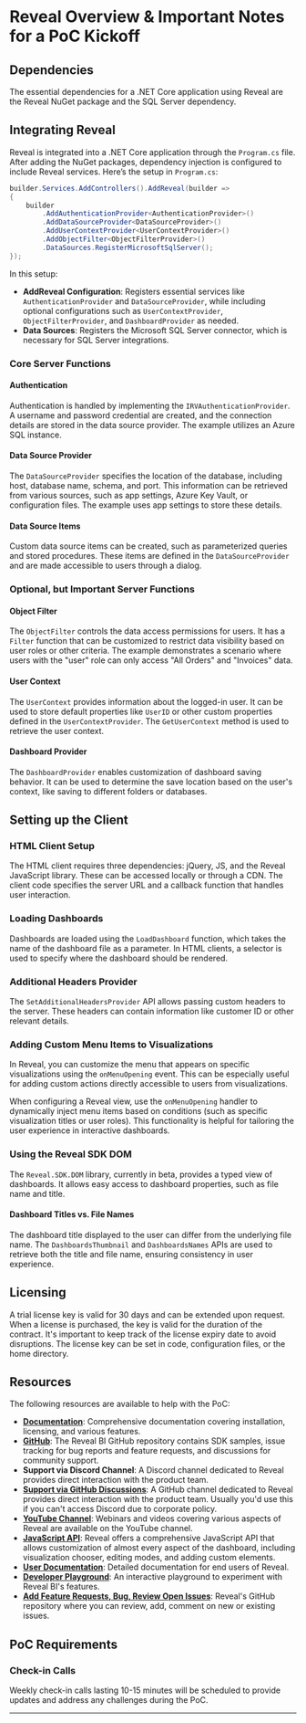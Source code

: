 # Reveal Overview & Important Notes for a PoC Kickoff

## Dependencies

The essential dependencies for a .NET Core application using Reveal are the Reveal NuGet package and the SQL Server dependency.

## Integrating Reveal

Reveal is integrated into a .NET Core application through the `Program.cs` file. After adding the NuGet packages, dependency injection is configured to include Reveal services. Here’s the setup in `Program.cs`:

```csharp
builder.Services.AddControllers().AddReveal(builder =>
{
    builder
        .AddAuthenticationProvider<AuthenticationProvider>()
        .AddDataSourceProvider<DataSourceProvider>()
        .AddUserContextProvider<UserContextProvider>()
        .AddObjectFilter<ObjectFilterProvider>()
        .DataSources.RegisterMicrosoftSqlServer();
});
```

In this setup:
- **AddReveal Configuration**: Registers essential services like `AuthenticationProvider` and `DataSourceProvider`, while including optional configurations such as `UserContextProvider`, `ObjectFilterProvider`, and `DashboardProvider` as needed.
- **Data Sources**: Registers the Microsoft SQL Server connector, which is necessary for SQL Server integrations.

### Core Server Functions

#### Authentication

Authentication is handled by implementing the `IRVAuthenticationProvider`. A username and password credential are created, and the connection details are stored in the data source provider. The example utilizes an Azure SQL instance.

#### Data Source Provider

The `DataSourceProvider` specifies the location of the database, including host, database name, schema, and port. This information can be retrieved from various sources, such as app settings, Azure Key Vault, or configuration files. The example uses app settings to store these details.

#### Data Source Items

Custom data source items can be created, such as parameterized queries and stored procedures. These items are defined in the `DataSourceProvider` and are made accessible to users through a dialog.

### Optional, but Important Server Functions

#### Object Filter

The `ObjectFilter` controls the data access permissions for users. It has a `Filter` function that can be customized to restrict data visibility based on user roles or other criteria. The example demonstrates a scenario where users with the "user" role can only access "All Orders" and "Invoices" data.

#### User Context

The `UserContext` provides information about the logged-in user. It can be used to store default properties like `UserID` or other custom properties defined in the `UserContextProvider`. The `GetUserContext` method is used to retrieve the user context.

#### Dashboard Provider

The `DashboardProvider` enables customization of dashboard saving behavior. It can be used to determine the save location based on the user's context, like saving to different folders or databases.

## Setting up the Client

### HTML Client Setup

The HTML client requires three dependencies: jQuery, JS, and the Reveal JavaScript library. These can be accessed locally or through a CDN. The client code specifies the server URL and a callback function that handles user interaction.

### Loading Dashboards

Dashboards are loaded using the `LoadDashboard` function, which takes the name of the dashboard file as a parameter. In HTML clients, a selector is used to specify where the dashboard should be rendered.

### Additional Headers Provider

The `SetAdditionalHeadersProvider` API allows passing custom headers to the server. These headers can contain information like customer ID or other relevant details.

### Adding Custom Menu Items to Visualizations

In Reveal, you can customize the menu that appears on specific visualizations using the `onMenuOpening` event. This can be especially useful for adding custom actions directly accessible to users from visualizations.

When configuring a Reveal view, use the `onMenuOpening` handler to dynamically inject menu items based on conditions (such as specific visualization titles or user roles). This functionality is helpful for tailoring the user experience in interactive dashboards.

### Using the Reveal SDK DOM

The `Reveal.SDK.DOM` library, currently in beta, provides a typed view of dashboards. It allows easy access to dashboard properties, such as file name and title.

#### Dashboard Titles vs. File Names

The dashboard title displayed to the user can differ from the underlying file name. The `DashboardsThumbnail` and `DashboardsNames` APIs are used to retrieve both the title and file name, ensuring consistency in user experience.

## Licensing

A trial license key is valid for 30 days and can be extended upon request. When a license is purchased, the key is valid for the duration of the contract. It's important to keep track of the license expiry date to avoid disruptions. The license key can be set in code, configuration files, or the home directory.

## Resources

The following resources are available to help with the PoC:

- **[Documentation](https://help.revealbi.io/web/)**: Comprehensive documentation covering installation, licensing, and various features.
- **[GitHub](https://github.com/RevealBi/sdk-samples-javascript)**: The Reveal BI GitHub repository contains SDK samples, issue tracking for bug reports and feature requests, and discussions for community support.
- **Support via Discord Channel**: A Discord channel dedicated to Reveal provides direct interaction with the product team.
- **[Support via GitHub Discussions](https://github.com/RevealBi/Reveal.Sdk/discussions)**: A GitHub channel dedicated to Reveal provides direct interaction with the product team. Usually you'd use this if you can't access Discord due to corporate policy.
- **[YouTube Channel](https://www.youtube.com/@RevealBI/videos)**: Webinars and videos covering various aspects of Reveal are available on the YouTube channel.
- **[JavaScript API](https://help.revealbi.io/api/javascript/latest/)**: Reveal offers a comprehensive JavaScript API that allows customization of almost every aspect of the dashboard, including visualization chooser, editing modes, and adding custom elements.
- **[User Documentation](https://help.revealbi.io/user/)**: Detailed documentation for end users of Reveal.
- **[Developer Playground](https://help.revealbi.io/playground/)**: An interactive playground to experiment with Reveal BI's features.
- **[Add Feature Requests, Bug, Review Open Issues](https://github.com/RevealBi/Reveal.Sdk/issues)**: Reveal's GitHub repository where you can review, add, comment on new or existing issues.


## PoC Requirements

### Check-in Calls

Weekly check-in calls lasting 10-15 minutes will be scheduled to provide updates and address any challenges during the PoC.

--- 
